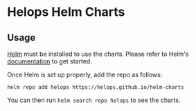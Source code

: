 # Helops Helm Charts

## Usage

[Helm](https://helm.sh) must be installed to use the charts.
Please refer to Helm's [documentation](https://helm.sh/docs/) to get started.

Once Helm is set up properly, add the repo as follows:

```console
helm repo add helops https://helops.github.io/helm-charts
```

You can then run `helm search repo helops` to see the charts.
